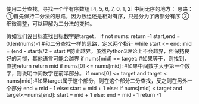 使用二分查找，寻找一个半有序数组 [4, 5, 6, 7, 0, 1, 2] 中间无序的地方：
思路：①首先保持二分法的思路，因为数组还是相对有序，只是分为了两部分有序
②细微调整，可以理解为二分法的变种。

假如我们设目标查找目标数字是target，
if not nums:
    return -1
start,end = 0,len(nums)-1 #和二分查找一样的思路，定义两个指针
while start <= end:
    mid = (end - start)//2 + start #防止越界，虽然Python3理论上不会越界，但保持良好的习惯，其他语言可能会越界
    if nums[mid] == target: #如果等于，则找到，直接return
        return mid
    if nums[0] <= nums[mid]: #如果中间数字大于第一个数字，则说明中间数字在前半部分。
        if nums[0] <= target and target < nums[mid]:#如果target属于这个部分，则在这个部分二分查找，反之则在另外一个部分
            end = mid - 1
        else:
            start = mid + 1
    else:
        if nums[mid] < target and target<=nums[end]:
            start = mid + 1
        else:
            end = mid - 1
return -1
